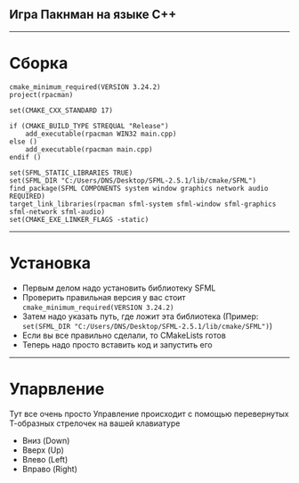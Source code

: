 ## Игра Пакнман на языке C++ 
____
# Сборка
```
cmake_minimum_required(VERSION 3.24.2)
project(rpacman)

set(CMAKE_CXX_STANDARD 17)

if (CMAKE_BUILD_TYPE STREQUAL "Release")
    add_executable(rpacman WIN32 main.cpp)
else ()
    add_executable(rpacman main.cpp)
endif ()

set(SFML_STATIC_LIBRARIES TRUE)
set(SFML_DIR "C:/Users/DNS/Desktop/SFML-2.5.1/lib/cmake/SFML")
find_package(SFML COMPONENTS system window graphics network audio REQUIRED)
target_link_libraries(rpacman sfml-system sfml-window sfml-graphics sfml-network sfml-audio)
set(CMAKE_EXE_LINKER_FLAGS -static)
```
____
# Установка
+ Первым делом надо установить библиотеку SFML
+ Проверить правильная версия у вас стоит `cmake_minimum_required(VERSION 3.24.2)`
+ Затем надо указать путь, где ложит эта библиотека (Пример: `set(SFML_DIR "C:/Users/DNS/Desktop/SFML-2.5.1/lib/cmake/SFML")`)
+ Если вы все правильно сделали, то CMakeLists готов
+ Теперь надо просто вставить код и запустить его
____
# Упарвление
Тут все очень просто
Управление происходит с помощью перевернутых Т-образных стрелочек на вашей клавиатуре 
* Вниз (Down)
* Вверх (Up)
* Влево (Left)
* Вправо (Right)
